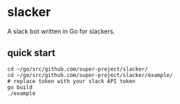 slacker
=======

A slack bot written in Go for slackers.

quick start
-----------

```
cd ~/go/src/github.com/super-project/slacker/
cd ~/go/src/github.com/super-project/slacker/example/
# replace token with your slack API token
go build
./example
```
